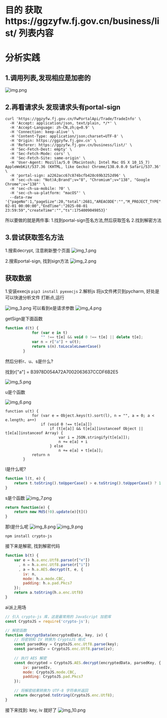# 目的 获取https://ggzyfw.fj.gov.cn/business/list/ 列表内容

# 分析实践
## 1.调用列表,发现相应是加密的
![img.png](img.png)

## 2.再看请求头 发现请求头有portal-sign
```
curl 'https://ggzyfw.fj.gov.cn/FwPortalApi/Trade/TradeInfo' \
  -H 'Accept: application/json, text/plain, */*' \
  -H 'Accept-Language: zh-CN,zh;q=0.9' \
  -H 'Connection: keep-alive' \
  -H 'Content-Type: application/json;charset=UTF-8' \
  -H 'Origin: https://ggzyfw.fj.gov.cn' \
  -H 'Referer: https://ggzyfw.fj.gov.cn/business/list/' \
  -H 'Sec-Fetch-Dest: empty' \
  -H 'Sec-Fetch-Mode: cors' \
  -H 'Sec-Fetch-Site: same-origin' \
  -H 'User-Agent: Mozilla/5.0 (Macintosh; Intel Mac OS X 10_15_7) AppleWebKit/537.36 (KHTML, like Gecko) Chrome/138.0.0.0 Safari/537.36' \
  -H 'portal-sign: a2262acc67c874bcfb428c69b3252d96' \
  -H 'sec-ch-ua: "Not)A;Brand";v="8", "Chromium";v="138", "Google Chrome";v="138"' \
  -H 'sec-ch-ua-mobile: ?0' \
  -H 'sec-ch-ua-platform: "macOS"' \
  --data-raw '{"pageNo":1,"pageSize":20,"total":2681,"AREACODE":"","M_PROJECT_TYPE":"","KIND":"GCJS","GGTYPE":"1","PROTYPE":"","timeType":"6","BeginTime":"2025-02-01 00:00:00","EndTime":"2025-08-01 23:59:59","createTime":"","ts":1754009049853}'
```

所以要做的就是两件事:
1.找到portal-sign签名方法,然后获取签名
2.找到解密方法

## 3.尝试获取签名方法

1.搜索decrypt, 注意刷新整个页面
![img_1.png](img_1.png)

2.搜索portal-sign, 找到sign方法
![img_2.png](img_2.png)


## 获取数据
1.安装execjs
```pip3 install pyexecjs```
2.解析js
将js文件拷贝到pycharm, 好处是可以快速分析文件
打断点,运行

![img_3.png](img_3.png)
可以看到e是请求参数
![img_4.png](img_4.png)

getSign是下面函数
```js
function d(t) {
            for (var e in t)
                "" !== t[e] && void 0 !== t[e] || delete t[e];
            var n = r["a"] + u(t);
            return s(n).toLocaleLowerCase()
        }
```
然后分析r、u、s是什么?

找到r["a"] = B3978D054A72A7002063637CCDF6B2E5

![img_5.png](img_5.png)

u是个函数

![img_6.png](img_6.png)
```
function u(t) {
            for (var e = Object.keys(t).sort(l), n = "", a = 0; a < e.length; a++)
                if (void 0 !== t[e[a]])
                    if (t[e[a]] && t[e[a]]instanceof Object || t[e[a]]instanceof Array) {
                        var i = JSON.stringify(t[e[a]]);
                        n += e[a] + i
                    } else
                        n += e[a] + t[e[a]];
            return n
        }
```
l是什么呢?
```js
function l(t, e) {
    return t.toString().toUpperCase() > e.toString().toUpperCase() ? 1 : t.toString().toUpperCase() == e.toString().toUpperCase() ? 0 : -1
}
```


s是个函数
![img_7.png](img_7.png)

```js
return function(e) {
    return new Md5(!0).update(e)[t]()
}
```
那t是什么呢
![img_8.png](img_8.png)
![img_9.png](img_9.png)

```npm install crypto-js```

接下来是解密, 找到解密代码
```js
function b(t) {
    var e = h.a.enc.Utf8.parse(r["e"])
      , n = h.a.enc.Utf8.parse(r["i"])
      , a = h.a.AES.decrypt(t, e, {
        iv: n,
        mode: h.a.mode.CBC,
        padding: h.a.pad.Pkcs7
    });
    return a.toString(h.a.enc.Utf8)
}
```
ai派上用场
```js
// 引入 crypto-js 库，这是最常用的 JavaScript 加密库
const CryptoJS = require('crypto-js');

// 解密函数
function decryptData(encryptedData, key, iv) {
    // 将密钥和 IV 转换为 CryptoJS 格式
    const parsedKey = CryptoJS.enc.Utf8.parse(key);
    const parsedIv = CryptoJS.enc.Utf8.parse(iv);
    
    // 执行 AES 解密
    const decrypted = CryptoJS.AES.decrypt(encryptedData, parsedKey, {
        iv: parsedIv,
        mode: CryptoJS.mode.CBC,
        padding: CryptoJS.pad.Pkcs7
    });
    
    // 将解密结果转换为 UTF-8 字符串并返回
    return decrypted.toString(CryptoJS.enc.Utf8);
}
```
接下来找到: key, iv 就好了
![img_10.png](img_10.png)

